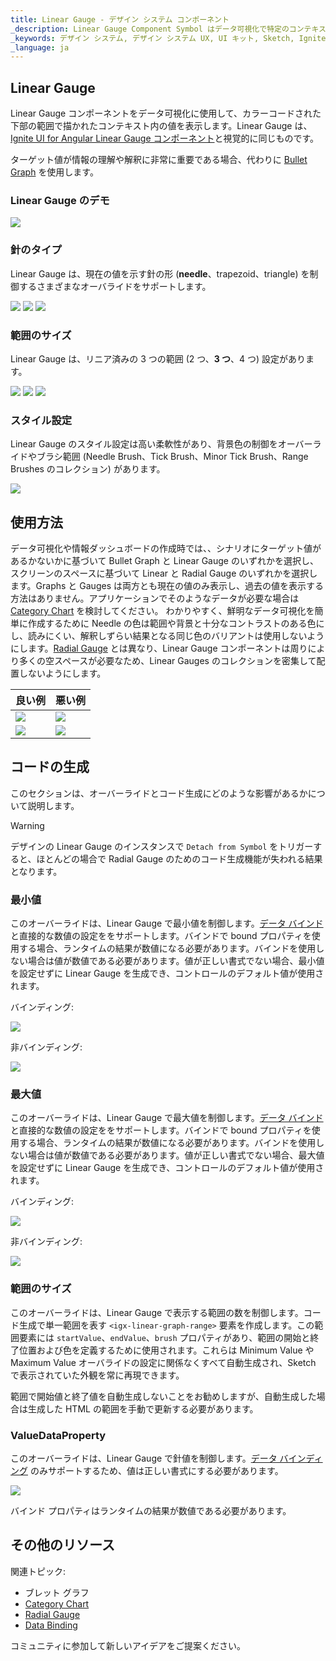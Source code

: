 ```yaml
---
title: Linear Gauge - デザイン システム コンポーネント
_description: Linear Gauge Component Symbol はデータ可視化で特定のコンテキストの値を表示します。
_keywords: デザイン システム, デザイン システム UX, UI キット, Sketch, Ignite UI for Angular, Sketch to Angular, Angular, Angular デザイン システム, Sketch からコードをエクスポート, Angular 用のデザイン キット, Sketch HTML, Sketch to HTML, Sketch UI キット
_language: ja
---
```


## Linear Gauge

Linear Gauge コンポーネントをデータ可視化に使用して、カラーコードされた下部の範囲で描かれたコンテキスト内の値を表示します。Linear Gauge は、[Ignite UI for Angular Linear Gauge コンポーネント](https://jp.infragistics.com/products/ignite-ui-angular/angular/components/lineargauge.html)と視覚的に同じものです。

ターゲット値が情報の理解や解釈に非常に重要である場合、代わりに [Bullet Graph](bullet-graph.md) を使用します。

### Linear Gauge のデモ

<img class="responsive-img" src="../images/linear_gauge_three_ranges.png" srcset="../images/linear_gauge_three_ranges@2x.png 2x" />

### 針のタイプ

Linear Gauge は、現在の値を示す針の形 (**needle**、trapezoid、triangle) を制御するさまざまなオーバライドをサポートします。

<img class="responsive-img" src="../images/linear_gauge_three_ranges.png" srcset="../images/linear_gauge_three_ranges@2x.png 2x" />
<img class="responsive-img" src="../images/linear_gauge_trapezoid.png" srcset="../images/linear_gauge_trapezoid@2x.png 2x" />
<img class="responsive-img" src="../images/linear_gauge_triangle.png" srcset="../images/linear_gauge_triangle@2x.png 2x" />

### 範囲のサイズ

Linear Gauge は、リニア済みの 3 つの範囲 (2 つ、**3 つ**、4 つ) 設定があります。

<img class="responsive-img" src="../images/linear_gauge_two_ranges.png" srcset="../images/linear_gauge_two_ranges@2x.png 2x" />
<img class="responsive-img" src="../images/linear_gauge_three_ranges.png" srcset="../images/linear_gauge_three_ranges@2x.png 2x" />
<img class="responsive-img" src="../images/linear_gauge_four_ranges.png" srcset="../images/linear_gauge_four_ranges@2x.png 2x" />

### スタイル設定

Linear Gauge のスタイル設定は高い柔軟性があり、背景色の制御をオーバーライドやブラシ範囲 (Needle Brush、Tick Brush、Minor Tick Brush、Range Brushes のコレクション) があります。

<img class="responsive-img" src="../images/linear_gauge_styling.png" srcset="../images/linear_gauge_styling@2x.png 2x" />

## 使用方法

データ可視化や情報ダッシュボードの作成時では、、シナリオにターゲット値があるかないかに基づいて Bullet Graph と Linear Gauge のいずれかを選択し、スクリーンのスペースに基づいて Linear と Radial Gauge のいずれかを選択します。Graphs と Gauges は両方とも現在の値のみ表示し、過去の値を表示する方法はありません。アプリケーションでそのようなデータが必要な場合は[Category Chart](chart-category.md) を検討してください。
わかりやすく、鮮明なデータ可視化を簡単に作成するために Needle の色は範囲や背景と十分なコントラストのある色にし、読みにくい、解釈しずらい結果となる同じ色のバリアントは使用しないようにします。[Radial Gauge](radial-gauge) とは異なり、Linear Gauge コンポーネントは周りにより多くの空スペースが必要なため、Linear Gauges のコレクションを密集して配置しないようにします。

| 良い例                                                                                         |悪い例                                                                                          |
| ------------------------------------------------------------------------------------------ | ---------------------------------------------------------------------------------------------- |
| <img class="responsive-img" src="../images/linear_gauge_do1.png" srcset="../images/linear_gauge_do1@2x.png 2x" />|<img class="responsive-img" src="../images/linear_gauge_dont1.png" srcset="../images/linear_gauge_dont1@2x.png 2x" /> |
| <img class="responsive-img" src="../images/linear_gauge_do2.png" srcset="../images/linear_gauge_do2@2x.png 2x" />|<img class="responsive-img" src="../images/linear_gauge_dont2.png" srcset="../images/linear_gauge_dont2@2x.png 2x" /> |

## コードの生成

このセクションは、オーバーライドとコード生成にどのような影響があるかについて説明します。

> [!WARNING]
> デザインの  Linear Gauge のインスタンスで `Detach from Symbol` をトリガーすると、ほとんどの場合で Radial Gauge のためのコード生成機能が失われる結果となります。

### 最小値

このオーバーライドは、Linear Gauge で最小値を制御します。[データ バインド](../codegen/data-binding.md)と直接的な数値の設定ををサポートします。バインドで bound プロパティを使用する場合、ランタイムの結果が数値になる必要があります。バインドを使用しない場合は値が数値である必要があります。値が正しい書式でない場合、最小値を設定せずに Linear Gauge を生成でき、コントロールのデフォルト値が使用されます。

バインディング:

<img class="responsive-img" src="../images/linear_gauge_bind_min.png"/>

非バインディング:

<img class="responsive-img" src="../images/linear_gauge_nobind_min.png"/>

### 最大値

このオーバーライドは、Linear Gauge で最大値を制御します。[データ バインド](../codegen/data-binding.md)と直接的な数値の設定ををサポートします。バインドで bound プロパティを使用する場合、ランタイムの結果が数値になる必要があります。バインドを使用しない場合は値が数値である必要があります。値が正しい書式でない場合、最大値を設定せずに Linear Gauge を生成でき、コントロールのデフォルト値が使用されます。

バインディング:

<img class="responsive-img" src="../images/linear_gauge_bind_max.png"/>

非バインディング:

<img class="responsive-img" src="../images/linear_gauge_nobind_max.png"/>

### 範囲のサイズ

このオーバーライドは、Linear Gauge で表示する範囲の数を制御します。コード生成で単一範囲を表す `<igx-linear-graph-range>` 要素を作成します。この範囲要素には `startValue`、`endValue`、`brush` プロパティがあり、範囲の開始と終了位置および色を定義するために使用されます。これらは Minimum Value や Maximum Value オーバライドの設定に関係なくすべて自動生成され、Sketch で表示されていた外観を常に再現できます。

範囲で開始値と終了値を自動生成しないことをお勧めしますが、自動生成した場合は生成した HTML の範囲を手動で更新する必要があります。

### ValueDataProperty

このオーバーライドは、Linear Gauge で針値を制御します。[データ バインディング](../codegen/data-binding.md) のみサポートするため、値は正しい書式にする必要があります。

<img class="responsive-img" src="../images/linear_gauge_valueprop.png"/>

バインド プロパティはランタイムの結果が数値である必要があります。

## その他のリソース

関連トピック:

- ブレット グラフ
- [Category Chart](chart-category.md)
- [Radial Gauge](radial-gauge.md)
- [Data Binding](../codegen/data-binding.md)
  <div class="divider--half"></div>

コミュニティに参加して新しいアイデアをご提案ください。



